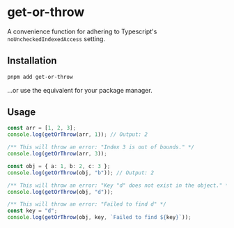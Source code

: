 # get-or-throw

A convenience function for adhering to Typescript's `noUncheckedIndexedAccess`
setting.

## Installation

```bash
pnpm add get-or-throw
```

...or use the equivalent for your package manager.

## Usage

```ts
const arr = [1, 2, 3];
console.log(getOrThrow(arr, 1)); // Output: 2

/** This will throw an error: "Index 3 is out of bounds." */
console.log(getOrThrow(arr, 3));

const obj = { a: 1, b: 2, c: 3 };
console.log(getOrThrow(obj, "b")); // Output: 2

/** This will throw an error: "Key "d" does not exist in the object." */
console.log(getOrThrow(obj, "d"));

/** This will throw an error: "Failed to find d" */
const key = "d";
console.log(getOrThrow(obj, key, `Failed to find ${key}`));
```
